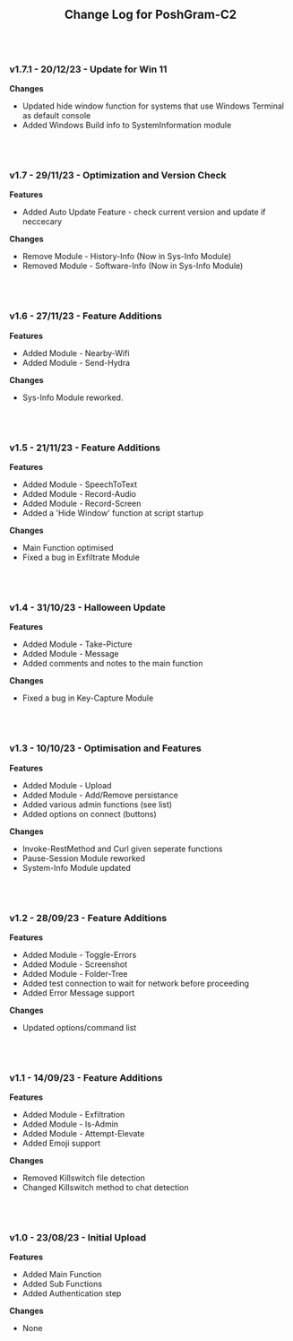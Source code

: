 <div align="left">

<h2 align="center"> Change Log for PoshGram-C2 </h2>

<br><br>

<h3 align="left"> v1.7.1 - 20/12/23 - Update for Win 11</h3>

**Changes**
- Updated hide window function for systems that use Windows Terminal as default console
- Added Windows Build info to SystemInformation module

<br><br>

<h3 align="left"> v1.7 - 29/11/23 - Optimization and Version Check</h3>

**Features**
- Added Auto Update Feature - check current version and update if neccecary

**Changes**
- Remove Module - History-Info (Now in Sys-Info Module)
- Removed Module - Software-Info (Now in Sys-Info Module)

<br><br>

<h3 align="left"> v1.6 - 27/11/23 - Feature Additions </h3>

**Features**
- Added Module - Nearby-Wifi
- Added Module - Send-Hydra

**Changes**
- Sys-Info Module reworked.

<br><br>

<h3 align="left"> v1.5 - 21/11/23 - Feature Additions </h3>

**Features**
- Added Module - SpeechToText
- Added Module - Record-Audio
- Added Module - Record-Screen
- Added a 'Hide Window' function at script startup

**Changes**
- Main Function optimised
- Fixed a bug in Exfiltrate Module

<br><br>

<h3 align="left"> v1.4 - 31/10/23 - Halloween Update </h3>

**Features**
- Added Module - Take-Picture
- Added Module - Message
- Added comments and notes to the main function

**Changes**
- Fixed a bug in Key-Capture Module

<br><br>

<h3 align="left"> v1.3 - 10/10/23 - Optimisation and Features </h3>

**Features**
- Added Module - Upload
- Added Module - Add/Remove persistance
- Added various admin functions (see list)
- Added options on connect (buttons)

**Changes**
- Invoke-RestMethod and Curl given seperate functions
- Pause-Session Module reworked
- System-Info Module updated

<br><br>
<h3 align="left"> v1.2 - 28/09/23 - Feature Additions</h3>

**Features**
- Added Module - Toggle-Errors
- Added Module - Screenshot
- Added Module - Folder-Tree
- Added test connection to wait for network before proceeding
- Added Error Message support

**Changes**
- Updated options/command list

<br><br>
<h3 align="left"> v1.1 - 14/09/23 - Feature Additions</h3>

**Features**
- Added Module - Exfiltration
- Added Module - Is-Admin
- Added Module - Attempt-Elevate
- Added Emoji support

**Changes**
- Removed Killswitch file detection
- Changed Killswitch method to chat detection 

<br><br>
<h3 align="left"> v1.0 - 23/08/23 - Initial Upload</h3>

**Features**
- Added Main Function
- Added Sub Functions
- Added Authentication step

**Changes**
- None

<br><br>


</div>
